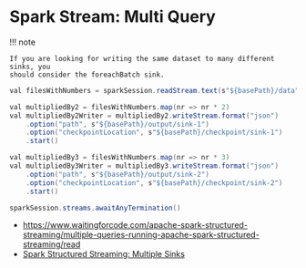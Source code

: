 # Spark Stream: Multi Query

!!! note

    If you are looking for writing the same dataset to many different sinks, you
    should consider the foreachBatch sink.

```java
val filesWithNumbers = sparkSession.readStream.text(s"${basePath}/data").as[Int]

val multipliedBy2 = filesWithNumbers.map(nr => nr * 2)
val multipliedBy2Writer = multipliedBy2.writeStream.format("json")
    .option("path", s"${basePath}/output/sink-1")
    .option("checkpointLocation", s"${basePath}/checkpoint/sink-1")
    .start()

val multipliedBy3 = filesWithNumbers.map(nr => nr * 3)
val multipliedBy3Writer = multipliedBy3.writeStream.format("json")
    .option("path", s"${basePath}/output/sink-2")
    .option("checkpointLocation", s"${basePath}/checkpoint/sink-2")
    .start()

sparkSession.streams.awaitAnyTermination()
```

* https://www.waitingforcode.com/apache-spark-structured-streaming/multiple-queries-running-apache-spark-structured-streaming/read
* [Spark Structured Streaming: Multiple Sinks](https://blog.devgenius.io/spark-structured-streaming-multiple-sinks-writes-5dea139d4920)
